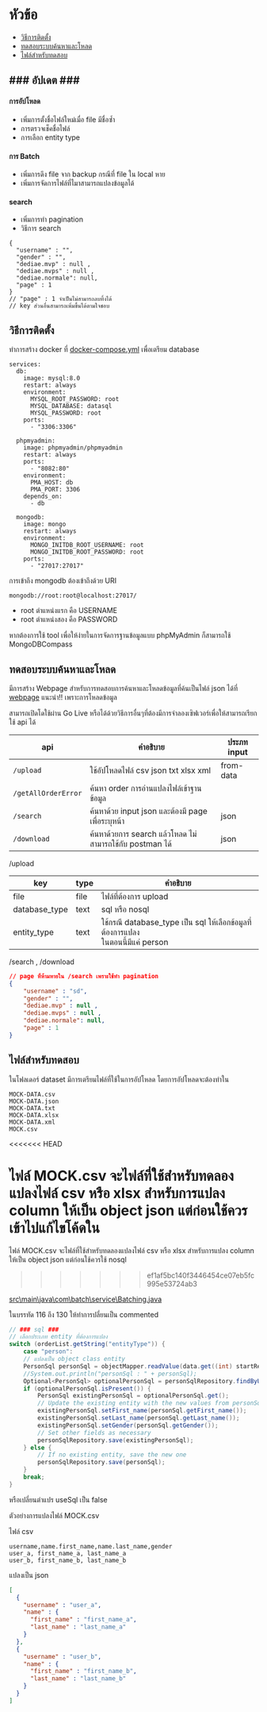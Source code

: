 # หัวข้อ

- [วิธีการติดตั้ง](#วิธีการติดตั้ง)
- [ทดสอบระบบค้นหาและโหลด](#ทดสอบระบบค้นหาและโหลด)
- [ไฟล์สำหรับทดสอบ](#ไฟล์สำหรับทดสอบ)

## <p>### อัปเดต ###</p>

#### การอัปโหลด

- เพิ่มการตั้งชื่อไฟล์ใหม่เมื่อ file มีชื่อซ้ำ
- การตรวจเช็คชื่อไฟล์
- การเลือก entity type

#### การ Batch

- เพิ่มการดึง file จาก backup กรณีที่ file ใน local หาย
- เพิ่มการจัดการไฟล์ที่ไมาสามารถแปลงข้อมูลได้

#### search

- เพิ่มการทำ pagination
- วิธีการ search

``` 
{
  "username" : "",
  "gender" : "",
  "dediae.mvp" : null ,
  "dediae.mvps" : null ,
  "dediae.normale": null,
  "page" : 1 
} 
// "page" : 1 จำเป็นไม่สามารถลบทิ้งได้
// key ส่วนอื่นสามารถเพิ่มขึ้นได้ตามใจชอบ
```

## <a name="วิธีการติดตั้ง"></a>วิธีการติดตั้ง

ทำการสร้าง docker ที่ [docker-compose.yml](docker-compose.yml) เพื่อเตรียม database

```
services:
  db:
    image: mysql:8.0
    restart: always
    environment:
      MYSQL_ROOT_PASSWORD: root
      MYSQL_DATABASE: datasql
      MYSQL_PASSWORD: root
    ports:
      - "3306:3306"

  phpmyadmin:
    image: phpmyadmin/phpmyadmin
    restart: always
    ports:
      - "8082:80"
    environment:
      PMA_HOST: db
      PMA_PORT: 3306
    depends_on:
      - db

  mongodb:
    image: mongo
    restart: always
    environment:
      MONGO_INITDB_ROOT_USERNAME: root 
      MONGO_INITDB_ROOT_PASSWORD: root
    ports:
      - "27017:27017"
```

การเข้าถึง mongodb ต้องเข้าถึงด้วย URI

```
mongodb://root:root@localhost:27017/ 
```

- root ตำแหน่งแรก คือ USERNAME
- root ตำแหน่งสอง คือ PASSWORD

หากต้องการใช้ tool เพื่อให้ง่ายในการจัดการฐานข้อมูลแบบ phpMyAdmin ก็สามารถใช้ MongoDBCompass

## <a name="ทดสอบระบบค้นหาและโหลด"></a>ทดสอบระบบค้นหาและโหลด

มีการสร้าง Webpage สำหรับการทดสอบการค้นหาและโหลดข้อมูลที่ค้นเป็นไฟล์ json ได้ที่
[webpage](upload.html)
แนะนำ!!
เพราะการโหลดข้อมูล

สามารถเปิดโดใช้ผ่าน Go Live หรือได้ด้วยวิธีการอื่นๆที่ต้องมีการจำลองเซิฟเวอร์เพื่อให้สามารถเรียกใช้ api ได้

| api                 | คำอธิบาย                                                 | ประภท input |
|---------------------|----------------------------------------------------------|-------------|
| `/upload`           | ใช้อัปโหลดไฟล์ csv json txt xlsx xml                     | from-data  
| `/getAllOrderError` | ค้นหา order การอ่านแปลงไฟล์เข้าฐานข้อมูล                 |             |
| `/search`           | ค้นหาด้วย input json และต้องมี page เพื่อระบุหน้า         | json        |
| `/download`         | ค้นหาด้วยการ search แล้วโหลด ไม่สามารถใช้กับ postman ได้ | json        |

/upload

| key | type |คำอธิบาย|
|-|-|-|
|file |file| ไฟล์ที่ต้องการ upload|
|database_type|text| sql หรือ nosql |
|entity_type|text| ใช้กรณี database_type เป็น sql ให้เลือกข้อมูลที่ต้องการแปลง <br> ในตอนนี้มีแค่ person|

/search , /download
``` json
// page ที่ห้ามหายใน /search เพราะใช้ทำ pagination
{
    "username" : "sd",
    "gender" : "",
    "dediae.mvp" : null ,
    "dediae.mvps" : null ,
    "dediae.normale": null,
    "page" : 1
}
```

## <a name="ไฟล์สำหรับทดสอบ"></a>ไฟล์สำหรับทดสอบ

ในโฟลเดอร์ dataset มีการเตรียมไฟล์ที่ใช้ในการอัปโหลด โดยการอัปโหลดจะต้องทำใน

```
MOCK-DATA.csv
MOCK-DATA.json
MOCK-DATA.txt
MOCK-DATA.xlsx
MOCK-DATA.xml
MOCK.csv
```
<<<<<<< HEAD

ไฟล์ MOCK.csv จะไฟล์ที่ใช้สำหรับทดลองแปลงไฟล์ csv หรือ xlsx สำหรับการแปลง column ให้เป็น object json
แต่ก่อนใช้ควรเข้าไปแก้ไขโค้ดใน
=======
ไฟล์ MOCK.csv จะไฟล์ที่ใช้สำหรับทดลองแปลงไฟล์ csv หรือ xlsx สำหรับการแปลง column ให้เป็น object json แต่ก่อนใช้ควรใช้ nosql
>>>>>>> ef1af5bc140f3446454ce07eb5fc995e53724ab3

[src\main\java\com\batch\service\Batching.java](src/main/java/com/batch/service/Batching.java)

ในบรรทัด 116 ถึง 130 ให้ทำการปลี่ยนเป็น commented

``` java
// ### sql ###
// เลือกประเภท entity ที่ต้องการแปลง
switch (orderList.getString("entityType")) {
    case "person":
    // แปลงเป็น object class entity
    PersonSql personSql = objectMapper.readValue(data.get((int) startReadLine).toString(), PersonSql.class);
    //System.out.println("personSql : " + personSql);
    Optional<PersonSql> optionalPersonSql = personSqlRepository.findByUsername(personSql.getUsername());
    if (optionalPersonSql.isPresent()) {
        PersonSql existingPersonSql = optionalPersonSql.get();
        // Update the existing entity with the new values from personSql
        existingPersonSql.setFirst_name(personSql.getFirst_name());
        existingPersonSql.setLast_name(personSql.getLast_name());
        existingPersonSql.setGender(personSql.getGender());
        // Set other fields as necessary
        personSqlRepository.save(existingPersonSql);
    } else {
        // If no existing entity, save the new one
        personSqlRepository.save(personSql);
    }
    break;
}
```

หรือเปลี่ยนตำแปร useSql เป็น false

ตัวอย่างการแปลงไฟล์ MOCK.csv

ไฟล์ csv

``` 
username,name.first_name,name.last_name,gender
user_a, first_name_a, last_name_a
user_b, first_name_b, last_name_b
```

แปลงเป็น json

``` json
[
  {
    "username" : "user_a",
    "name" : {
      "first_name" : "first_name_a",
      "last_name" : "last_name_a"
    }
  },
  {
    "username" : "user_b",
    "name" : {
      "first_name" : "first_name_b",
      "last_name" : "last_name_b"
    }
  }
]

```
